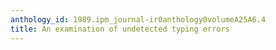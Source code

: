 ```yaml
---
anthology_id: 1989.ipm_journal-ir0anthology0volumeA25A6.4
title: An examination of undetected typing errors
---
```

